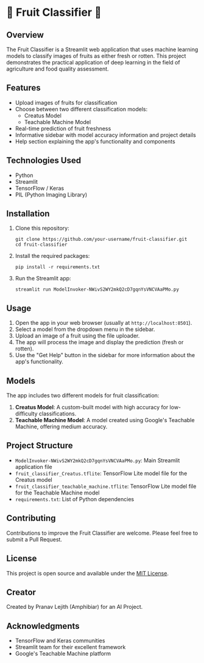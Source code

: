 # 🍎 Fruit Classifier 🥭

## Overview

The Fruit Classifier is a Streamlit web application that uses machine learning models to classify images of fruits as either fresh or rotten. This project demonstrates the practical application of deep learning in the field of agriculture and food quality assessment.

## Features

- Upload images of fruits for classification
- Choose between two different classification models:
  - Creatus Model
  - Teachable Machine Model
- Real-time prediction of fruit freshness
- Informative sidebar with model accuracy information and project details
- Help section explaining the app's functionality and components

## Technologies Used

- Python
- Streamlit
- TensorFlow / Keras
- PIL (Python Imaging Library)

## Installation

1. Clone this repository:
   ```
   git clone https://github.com/your-username/fruit-classifier.git
   cd fruit-classifier
   ```

2. Install the required packages:
   ```
   pip install -r requirements.txt
   ```

3. Run the Streamlit app:
   ```
   streamlit run ModelInvoker-NWivS2WY2mkQ2cD7gqnYsVNCVAaPMo.py
   ```

## Usage

1. Open the app in your web browser (usually at `http://localhost:8501`).
2. Select a model from the dropdown menu in the sidebar.
3. Upload an image of a fruit using the file uploader.
4. The app will process the image and display the prediction (fresh or rotten).
5. Use the "Get Help" button in the sidebar for more information about the app's functionality.

## Models

The app includes two different models for fruit classification:

1. **Creatus Model**: A custom-built model with high accuracy for low-difficulty classifications.
2. **Teachable Machine Model**: A model created using Google's Teachable Machine, offering medium accuracy.

## Project Structure

- `ModelInvoker-NWivS2WY2mkQ2cD7gqnYsVNCVAaPMo.py`: Main Streamlit application file
- `fruit_classifier_Creatus.tflite`: TensorFlow Lite model file for the Creatus model
- `fruit_classifier_teachable_machine.tflite`: TensorFlow Lite model file for the Teachable Machine model
- `requirements.txt`: List of Python dependencies

## Contributing

Contributions to improve the Fruit Classifier are welcome. Please feel free to submit a Pull Request.

## License

This project is open source and available under the [MIT License](LICENSE).

## Creator

Created by Pranav Lejith (Amphibiar) for an AI Project.

## Acknowledgments

- TensorFlow and Keras communities
- Streamlit team for their excellent framework
- Google's Teachable Machine platform
